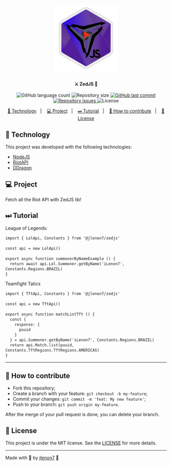 <h1 align="center">
    <img alt="First lib" title="#delicinhas" src=".github/zedjs-logo.png" width="200px" />
</h1>

<h4 align="center">
  ⚔ ZedJS 👾
</h4>
<p align="center">
  <img alt="GitHub language count" src="https://img.shields.io/github/languages/count/jlenon7/ZedJS">

  <img alt="Repository size" src="https://img.shields.io/github/repo-size/jlenon7/ZedJS">

  <a href="https://github.com/jlenon7/ZedJS/commits/master">
    <img alt="GitHub last commit" src="https://img.shields.io/github/last-commit/jlenon7/ZedJS">
  </a>

  <a href="https://github.com/jlenon7/ZedJS/issues">
    <img alt="Repository issues" src="https://img.shields.io/github/issues/jlenon7/ZedJS">
  </a>

  <img alt="License" src="https://img.shields.io/badge/license-MIT-brightgreen">
</p>

<p align="center">
  <a href="#-technology">🚀 Technology</a>&nbsp;&nbsp;&nbsp;|&nbsp;&nbsp;&nbsp;
  <a href="#-project">💻 Project</a>&nbsp;&nbsp;&nbsp;|&nbsp;&nbsp;&nbsp;
  <a href="#-tutorial">⏭ Tutorial</a>&nbsp;&nbsp;&nbsp;|&nbsp;&nbsp;&nbsp;
  <a href="#-how-to-contribute">🤔 How to contribute</a>&nbsp;&nbsp;&nbsp;|&nbsp;&nbsp;&nbsp;
  <a href="#-license">📝 License</a>
</p>

## 🚀 Technology

This project was developed with the following technologies:

- [NodeJS](https://nodejs.org/en/)
- [RiotAPI](https://developer.riotgames.com/)
- [DDragon](https://riot-api-libraries.readthedocs.io/en/latest/ddragon.html)

## 💻 Project

Fetch all the Riot API with ZedJS lib!

## ⏭ Tutorial

League of Legends:

```
import { LolApi, Constants } from '@jlenon7/zedjs'

const api = new LolApi()

export async function summonerByNameExample () {
  return await api.Lol.Summoner.getByName('iLenon7', Constants.Regions.BRAZIL)
}
```

Teamfight Tatics

```
import { TftApi, Constants } from '@jlenon7/zedjs'

const api = new TftApi()

export async function matchListTft () {
  const {
    response: {
      puuid
    }
  } = api.Summoner.getByName('iLenon7', Constants.Regions.BRAZIL)
  return api.Match.list(puuid, Constants.TftRegions.TftRegions.AMERICAS)
}
```

---

## 🤔 How to contribute

- Fork this repository;
- Create a branch with your feature: `git checkout -b my-feature`;
- Commit your changes: `git commit -m 'feat: My new feature'`;
- Push to your branch: `git push origin my-feature`.

After the merge of your pull request is done, you can delete your branch.

## 📝 License

This project is under the MIT license. See the [LICENSE](LICENSE.md) for more details.

---

Made with 🖤 by [jlenon7](https://github.com/jlenon7) :wave:
